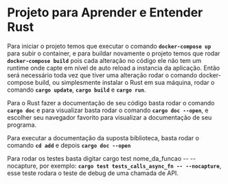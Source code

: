 # Projeto para Aprender e Entender Rust

Para iniciar o projeto temos que executar o comando **`docker-compose up`** para subir o container, e para buildar novamente o projeto temos que rodar **`docker-compose build`** pois cada alteração no código ele não tem um runtime onde capte em nível de auto reload a instancia da aplicação.
Então será necessário toda vez que tiver uma alteração rodar o comando docker-compose build, ou simplesmente instalar o Rust em sua máquina, rodar o comando **`cargo update`**, **`cargo build`** e **`cargo run`**.

Para o Rust fazer a documentação de seu código basta rodar o comando **`cargo doc`** e para visualizar basta rodar o comando **`cargo doc --open`**, e escolher seu navegador favorito para visualizar a documentação de seu programa.

Para executar a documentação da suposta biblioteca, basta rodar o comando **`cd add`** e depois **`cargo doc --open`**

Para rodar os testes basta digitar cargo test nome_da_funcao -- --nocapture, por exemplo: **`cargo test tests_calls_async_fn -- --nocapture`**, esse teste rodara o teste de debug de uma chamada de API.